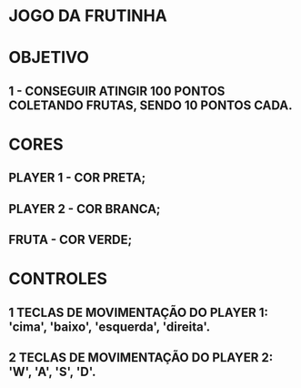 # JOGO DA FRUTINHA

# OBJETIVO
## 1 - CONSEGUIR ATINGIR 100 PONTOS COLETANDO FRUTAS, SENDO 10 PONTOS CADA.

# CORES
## PLAYER 1 - COR PRETA;
## PLAYER 2 - COR BRANCA;
## FRUTA - COR VERDE;

# CONTROLES
## 1 TECLAS DE MOVIMENTAÇÃO DO PLAYER 1: 'cima', 'baixo', 'esquerda', 'direita'.
## 2 TECLAS DE MOVIMENTAÇÃO DO PLAYER 2: 'W', 'A', 'S', 'D'.
